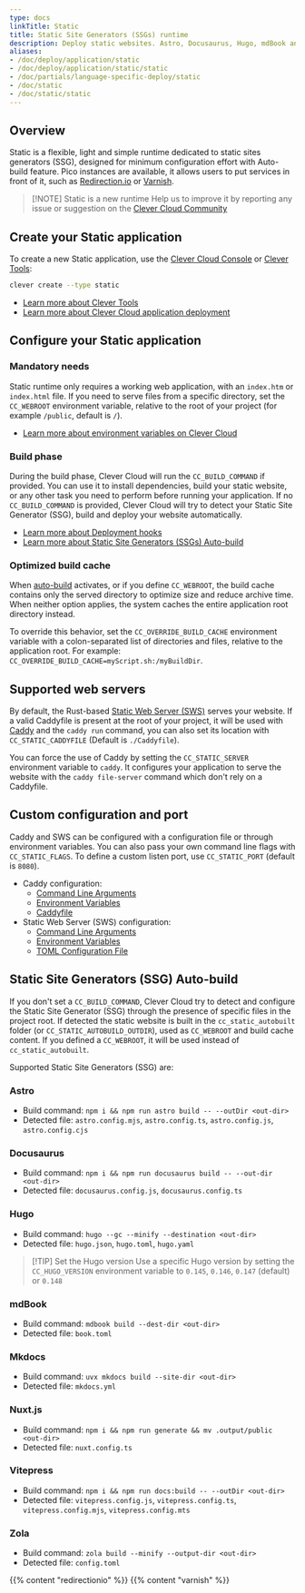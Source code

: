 ```yaml
---
type: docs
linkTitle: Static
title: Static Site Generators (SSGs) runtime
description: Deploy static websites. Astro, Docusaurus, Hugo, mdBook and Mkdocs autobuild
aliases:
- /doc/deploy/application/static
- /doc/deploy/application/static/static
- /doc/partials/language-specific-deploy/static
- /doc/static
- /doc/static/static
---
```


## Overview

Static is a flexible, light and simple runtime dedicated to static sites generators (SSG), designed for minimum configuration effort with Auto-build feature. Pico instances are available, it allows users to put services in front of it, such as [Redirection.io](https://www.clever-cloud.com/developers/doc/reference/reference-environment-variables/#use-redirectionio-as-a-proxy) or [Varnish](/developers/doc/administrate/cache/).

> [!NOTE] Static is a new runtime
> Help us to improve it by reporting any issue or suggestion on the [Clever Cloud Community](https://github.com/CleverCloud/Community/discussions/categories/paas-runtimes)

## Create your Static application

To create a new Static application, use the [Clever Cloud Console](https://console.clever-cloud.com) or [Clever Tools](https://github.com/CleverCloud/clever-tools):

```bash
clever create --type static
```
* [Learn more about Clever Tools](/developers/doc/cli/)
* [Learn more about Clever Cloud application deployment](/developers/doc/quickstart/#create-an-application-step-by-step)

## Configure your Static application

### Mandatory needs

Static runtime only requires a working web application, with an `index.htm` or `index.html` file. If you need to serve files from a specific directory, set the `CC_WEBROOT` environment variable, relative to the root of your project (for example `/public`, default is `/`).

* [Learn more about environment variables on Clever Cloud](/developers/doc/reference/reference-environment-variables/)

### Build phase

During the build phase, Clever Cloud will run the `CC_BUILD_COMMAND` if provided. You can use it to install dependencies, build your static website, or any other task you need to perform before running your application. If no `CC_BUILD_COMMAND` is provided, Clever Cloud will try to detect your Static Site Generator (SSG), build and deploy your website automatically.

- [Learn more about Deployment hooks](/developers/doc/develop/build-hooks/)
- [Learn more about Static Site Generators (SSGs) Auto-build](#static-site-generators-ssg-auto-build)

### Optimized build cache

When [auto-build](#static-site-generators-ssg-auto-build) activates, or if you define `CC_WEBROOT`, the build cache contains only the served directory to optimize size and reduce archive time. When neither option applies, the system caches the entire application root directory instead.

To override this behavior, set the `CC_OVERRIDE_BUILD_CACHE` environment variable with a colon-separated list of directories and files, relative to the application root. For example: `CC_OVERRIDE_BUILD_CACHE=myScript.sh:/myBuildDir`.

## Supported web servers

By default, the Rust-based [Static Web Server (SWS)](https://static-web-server.net) serves your website. If a valid Caddyfile is present at the root of your project, it will be used with [Caddy](https://caddyserver.com) and the `caddy run` command, you can also set its location with `CC_STATIC_CADDYFILE` (Default is `./Caddyfile`).

You can force the use of Caddy by setting the `CC_STATIC_SERVER` environment variable to `caddy`. It configures your application to serve the website with the `caddy file-server` command which don't rely on a Caddyfile.

## Custom configuration and port

Caddy and SWS can be configured with a configuration file or through environment variables. You can also pass your own command line flags with `CC_STATIC_FLAGS`. To define a custom listen port, use `CC_STATIC_PORT` (default is `8080`).

- Caddy configuration:
  - [Command Line Arguments](https://caddyserver.com/docs/command-line)
  - [Environment Variables](https://caddyserver.com/docs/caddyfile/concepts#environment-variables)
  - [Caddyfile](https://caddyserver.com/docs/caddyfile)
- Static Web Server (SWS) configuration:
  - [Command Line Arguments](https://static-web-server.net/configuration/command-line-arguments/)
  - [Environment Variables](https://static-web-server.net/configuration/environment-variables/)
  - [TOML Configuration File](https://static-web-server.net/configuration/config-file/)

## Static Site Generators (SSG) Auto-build

If you don't set a `CC_BUILD_COMMAND`, Clever Cloud try to detect and configure the Static Site Generator (SSG) through the presence of specific files in the project root. If detected the static website is built in the `cc_static_autobuilt` folder (or `CC_STATIC_AUTOBUILD_OUTDIR`), used as `CC_WEBROOT` and build cache content. If you defined a `CC_WEBROOT`, it will be used instead of `cc_static_autobuilt`.

Supported Static Site Generators (SSG) are:

### Astro

* Build command: `npm i && npm run astro build -- --outDir <out-dir>`
* Detected file: `astro.config.mjs`, `astro.config.ts`, `astro.config.js`, `astro.config.cjs`

### Docusaurus

* Build command: `npm i && npm run docusaurus build -- --out-dir <out-dir>`
* Detected file: `docusaurus.config.js`, `docusaurus.config.ts`

### Hugo

* Build command: `hugo --gc --minify --destination <out-dir>`
* Detected file: `hugo.json`, `hugo.toml`, `hugo.yaml`

> [!TIP] Set the Hugo version
>Use a specific Hugo version by setting the `CC_HUGO_VERSION` environment variable to `0.145`, `0.146`, `0.147` (default) or `0.148`

### mdBook

* Build command: `mdbook build --dest-dir <out-dir>`
* Detected file: `book.toml`

### Mkdocs

* Build command: `uvx mkdocs build --site-dir <out-dir>`
* Detected file: `mkdocs.yml`

### Nuxt.js

* Build command: `npm i && npm run generate && mv .output/public <out-dir>`
* Detected file: `nuxt.config.ts`

### Vitepress

* Build command: `npm i && npm run docs:build -- --outDir <out-dir>`
* Detected file: `vitepress.config.js`, `vitepress.config.ts`, `vitepress.config.mjs`, `vitepress.config.mts`

### Zola

* Build command: `zola build --minify --output-dir <out-dir>`
* Detected file: `config.toml`

{{% content "redirectionio" %}}
{{% content "varnish" %}}
